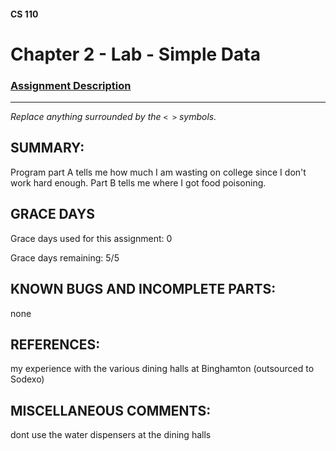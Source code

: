 #### CS 110
# Chapter 2 - Lab - Simple Data

### [Assignment Description](https://docs.google.com/document/d/1FEJtyCAl-Vev8L4LBngNbdDVhudky6W-SqmpRh4ngTI/edit?usp=sharing)

***

_Replace anything surrounded by the `< >` symbols._

## SUMMARY:
 Program part A tells me how much I am wasting on college since I don't work hard enough. Part B tells me where I got food poisoning.

## GRACE DAYS
Grace days used for this assignment: 0

Grace days remaining: 5/5

## KNOWN BUGS AND INCOMPLETE PARTS:
 none

## REFERENCES:
 my experience with the various dining halls at Binghamton (outsourced to Sodexo)

## MISCELLANEOUS COMMENTS:
 dont use the water dispensers at the dining halls 
